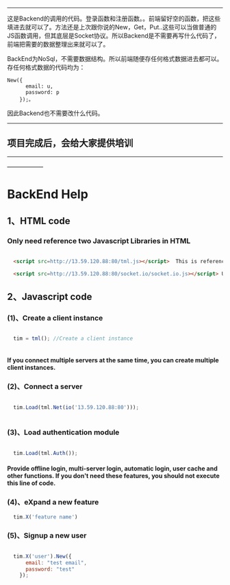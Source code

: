 ****

这是Backend的调用的代码。登录函数和注册函数。。前端留好空的函数，把这些填进去就可以了。方法还是上次跟你说的New，Get，Put..这些可以当做普通的JS函数调用，但其底层是Socket协议。所以Backend是不需要再写什么代码了，前端把需要的数据整理出来就可以了。

BackEnd为NoSql，不需要数据结构。所以前端随便存任何格式数据进去都可以。存任何格式数据的代码均为：
```
New({
      email: u,
      password: p
    });。
```

因此Backend也不需要改什么代码。

***

项目完成后，会给大家提供培训
---
---
——————

# BackEnd Help

## 1、HTML code
### Only need reference two Javascript Libraries in HTML
```html

  <script src=http://13.59.120.88:80/tml.js></script>  This is reference the client function library.

  <script src=http://13.59.120.88:80/socket.io/socket.io.js></script> Using third-party socket library.

```

## 2、Javascript code
### (1)、Create a client instance
```Javascript

  tim = tml(); //Create a client instance
  
```
#### If you connect multiple servers at the same time, you can create multiple client instances.

### (2)、Connect a server
```Javascript

  tim.Load(tml.Net(io('13.59.120.88:80'))); 
  
```

### (3)、Load authentication module
```Javascript

  tim.Load(tml.Auth());
```
#### Provide offline login, multi-server login, automatic login, user cache and other functions. If you don't need these features, you should not execute this line of code.




### (4)、eXpand a new feature
```Javascript
  tim.X('feature name')
```
 


### (5)、Signup a new user
```Javascript

  tim.X('user').New({
      email: "test email",
      password: "test"
    });
```
 
